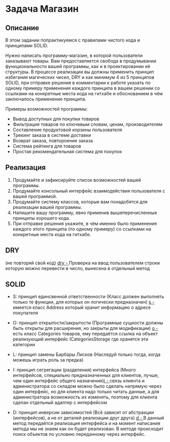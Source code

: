 # Задача Магазин

## Описание
В этом задании попрактикуемся с правилами чистого кода и принципами SOLID.

Нужно написать программу-магазин, в которой пользователи заказывают товары. Вам предоставляется свобода в продумывании функциональности вашей программы, как и в проектировании её структуры. В процессе реализации вы должны применить принцип избегания магических чисел, DRY и как минимум 4 из 5 принципов SOLID, при отправке решения в комментарии к работе указать по одному примеру применения каждого принципа в вашем решении со ссылками на конкретные места кода на гитхабе и обоснованием в чём заключалось применение принципа.

Примеры возможностей программы:
* Вывод доступных для покупки товаров
* Фильтрация товаров по ключевым словам, ценам, производителям
* Составление продуктовой корзины пользователя
* Трекинг заказа в системе доставки
* Возврат заказа, повтороение заказа
* Система рейтинга для товаров
* Простая рекомендательная система для покупок

## Реализация
1. Продумайте и зафиксируйте список возможностей вашей программы.
2. Продумайте консольный интерфейс взаимодействия пользователя с вашей программой.
3. Продумайте систему классов, которые вам понадобятся для реализации вашей программы.
4. Напишите вашу программу, явно применив вышеперечисленные принципы хорошего кода.
5. При отправке решения укажите, в чём именно было применение каждого этого принципа (по одному примеру) со ссылками на конкретные места кода на гитхабе.
   
## DRY
(не повторяй свой код) [dry - ](https://github.com/Andrey-smol/Shop/blob/24f9e8a0f655d465bbe472cc52ba99fd098c01bb/src/main/java/ru/netology/Main.java#L231)
Проверка на ввод пользователем строки которую можно перевести в число, вынесена в отдельный метод

## SOLID

- S: принцип единсвенной ответственности (Класс должен выполнять только те функции, для которых он логически предназначен)
  [s - ](https://github.com/Andrey-smol/Shop/blob/24f9e8a0f655d465bbe472cc52ba99fd098c01bb/src/main/java/ru/netology/address/Address.java#L3)
  имеется класс Address который хранит информацию о адресе покупателя
- O: принцип открытости/закрытости (Програмные сущности должны быть открыты для расширения, но закрыты для модификации)
  [o - ](https://github.com/Andrey-smol/Shop/blob/24f9e8a0f655d465bbe472cc52ba99fd098c01bb/src/main/java/ru/netology/storage/Categories.java#L6)
  есть класс Categories товаров, ему передаётся ссылка на объект реализующий интерфейс ICategoriesStorage где хранятся эти категории 
- L: принцип замены Барбары Лисков (Наследуй только тогда, когда можешь играть роль за предка)
  
- I: принцип сегрегации (разделения) интерфейса (Много интерфейсов, специально предназначенных для клиентов, лучше, чем один интерфейс общего назначения)[i - ](https://github.com/Andrey-smol/Shop/blob/058a0bde44659c2ef16c4649766f79444c1ea46b/src/main/java/ru/netology/storage/CustomerProductsAdapter.java#L9)
  связь клиента и администратора со складом можно было сделать напрямую через один интерфейс, но для клиента надо только читать данные, а для администратора возможность их изменять, поэтому для клиента сделан отдельный адаптер с интерфейсом
- D: принцип инверсии зависимостей (Всё зависит от абстракции (интерфейсов), а не от деталей реализации друг друга)
  [d - ](https://github.com/Andrey-smol/Shop/blob/058a0bde44659c2ef16c4649766f79444c1ea46b/src/main/java/ru/netology/storage/CustomerProductsAdapter.java#L22)
  В данный метод передаётся реализация интерфейса и на момент написания метода мы не знаем как он будет реализован. В методе происходит поиск объектов по условию переданному через интерфейс.